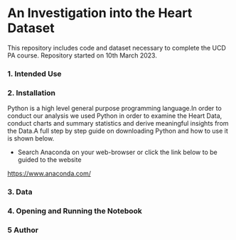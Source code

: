 # An Investigation into the Heart Dataset
This repository includes code and dataset necessary to complete the UCD PA course. Repository started on 10th March 2023.
### 1. Intended Use
### 2. Installation

Python is a high level general purpose programming language.In order to conduct our analysis we used Python in order to examine the Heart Data, conduct charts and summary statistics and derive meaningful insights from the Data.A full step by step guide on downloading Python and how to use it is shown below.

* Search Anaconda on your web-browser or click the link below to be guided to the website

https://www.anaconda.com/

### 3. Data
### 4. Opening and Running the Notebook
### 5 Author

